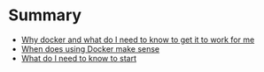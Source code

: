 # Summary

* [Why docker and what do I need to know to get it to work for me](README.md)
* [When does using Docker make sense](first-question.md)
* [What do I need to know to start](second-question.md)

